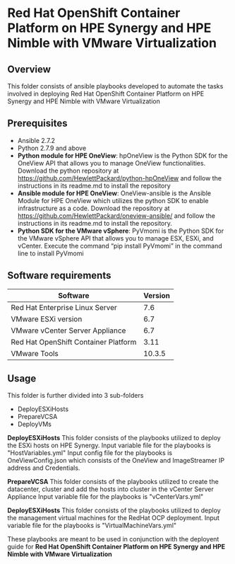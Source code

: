 # Red Hat OpenShift Container Platform on HPE Synergy and HPE Nimble with VMware Virtualization

## Overview
This folder consists of ansible playbooks developed to automate the tasks involved in deploying Red Hat OpenShift Container Platform on HPE Synergy and HPE Nimble with VMware Virtualization

## Prerequisites
- Ansible 2.7.2
- Python  2.7.9 and above
- **Python module for HPE OneView**: hpOneView is the Python SDK for the OneView API that allows you to manage OneView functionalities. Download the python repository at https://github.com/HewlettPackard/python-hpOneView and follow the instructions in its readme.md to install the repository
- **Ansible module for HPE OneView**: OneView-ansible is the Ansible Module for HPE OneView which utilizes the python SDK to enable infrastructure as a code. Download the repository at https://github.com/HewlettPackard/oneview-ansible/ and follow the instructions in its readme.md to install the repository.
- **Python SDK for the VMware vSphere**: PyVmomi is the Python SDK for the VMware vSphere API that allows you to manage ESX, ESXi, and vCenter. Execute the command “pip install PyVmomi” in the command line to install PyVmomi
 
## Software requirements 
| Software | Version |
|--|--|
| Red Hat Enterprise Linux Server	| 7.6 |
| VMware ESXi	version | 6.7 |
| VMware vCenter Server Appliance |	6.7 |
| Red Hat OpenShift Container Platform | 3.11 |
| VMware Tools | 10.3.5 |

## Usage
This folder is further divided into 3 sub-folders
- DeployESXiHosts
- PrepareVCSA
- DeployVMs

**DeployESXiHosts**
This folder consists of the playbooks utilized to deploy the ESXi hosts on HPE Synergy.
Input variable file for the playbooks is "HostVariables.yml" 
Input config file for the playbooks is OneViewConfig.json which consists of the OneView and ImageStreamer IP address and Credentials.

**PrepareVCSA**
This folder consists of the playbooks utilized to create the datacenter, cluster and add the hosts into cluster in the vCenter Server Appliance
Input variable file for the playbooks is "vCenterVars.yml" 

**DeployESXiHosts**
This folder consists of the playbooks utilized to deploy the management virtual machines for the RedHat OCP deployment.
Input variable file for the playbooks is "VirtualMachineVars.yml" 

These playbooks are meant to be used in conjunction with the deployent guide for **Red Hat OpenShift Container Platform on HPE Synergy and HPE Nimble with VMware Virtualization**
